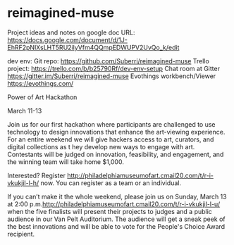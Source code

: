 # reimagined-muse

Project ideas and notes on google doc URL:
https://docs.google.com/document/d/1J-EhRF2pNlXsLHT5RU2ilyVfm4QQmpEDWUPV2UvQo_k/edit

dev env:
   Git repo:                                https://github.com/Suberri/reimagined-muse
   Trello project:                          https://trello.com/b/b25790Rf/dev-env-setup
   Chat room at Gitter                      https://gitter.im/Suberri/reimagined-muse
   Evothings workbench/Viewer               https://evothings.com/

Power of Art Hackathon

March 11-13

Join us for our first hackathon where participants are challenged to use technology 
to design innovations that enhance the art-viewing experience.  
For an entire weekend we will give hackers access to art, curators, and digital collections as t
hey develop new ways to engage with art. 
Contestants will be judged on innovation, feasibility, and engagement, and the winning team will take home $1,000.

Interested? Register <http://philadelphiamuseumofart.cmail20.com/t/r-i-vkukjil-l-h/> now. 
You can register as a team or an individual.

If you can’t make it the whole weekend, please join us on 
Sunday, March 13 at 2:00 p.m.<http://philadelphiamuseumofart.cmail20.com/t/r-i-vkukjil-l-u/> 
when the five finalists will present their projects to judges and a 
public audience in our Van Pelt Auditorium. 
The audience will get a sneak peek of the best innovations and 
will be able to vote for the People's Choice Award recipient.

